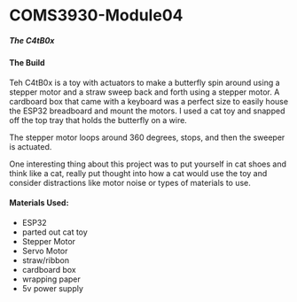 # COMS3930-Module04


<h5>The C4tB0x</h5>

<h4>The Build</h4>
Teh C4tB0x is a toy with actuators to make a butterfly spin around using a stepper motor and a straw sweep back and forth using a stepper motor. A cardboard box that came with a keyboard was a perfect size to easily house the ESP32 breadboard and mount the motors. I used a cat toy and snapped off the top tray that holds the butterfly on a wire. 

The stepper motor loops around 360 degrees, stops, and then the sweeper is actuated.

One interesting thing about this project was to put yourself in cat shoes and think like a cat, really put thought into how a cat would use the toy and consider distractions like motor noise or types of materials to use.


<h4>Materials Used:</h4>
<ul>
 	<li>ESP32</li>
 	<li>parted out cat toy</li>
 	<li>Stepper Motor</li>
 	<li>Servo Motor</li>
 	<li>straw/ribbon</li>
 	<li>cardboard box</li>
 	<li>wrapping paper</li>
 	<li>5v power supply</li>
</ul>
